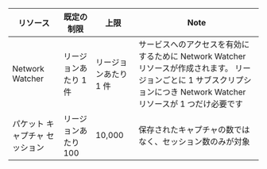 | リソース | 既定の制限 | 上限 | Note |
| --- | --- | --- | --- |
| Network Watcher | リージョンあたり 1 件  | リージョンあたり 1 件 |  サービスへのアクセスを有効にするために Network Watcher リソースが作成されます。 リージョンごとに 1 サブスクリプションにつき Network Watcher リソースが 1 つだけ必要です |
| パケット キャプチャ セッション |リージョンあたり 100 | 10,000 |保存されたキャプチャの数ではなく、セッション数のみが対象 |
